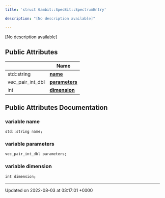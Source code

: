 ```yaml
---
title: 'struct Gambit::SpecBit::SpectrumEntry'

description: "[No description available]"

---
```









[No description available]

## Public Attributes

|                | Name           |
| -------------- | -------------- |
| std::string | **[name](/documentation/code/colliderbit_development/classes/structgambit_1_1specbit_1_1spectrumentry/#variable-name)**  |
| vec_pair_int_dbl | **[parameters](/documentation/code/colliderbit_development/classes/structgambit_1_1specbit_1_1spectrumentry/#variable-parameters)**  |
| int | **[dimension](/documentation/code/colliderbit_development/classes/structgambit_1_1specbit_1_1spectrumentry/#variable-dimension)**  |

## Public Attributes Documentation

### variable name

```
std::string name;
```


### variable parameters

```
vec_pair_int_dbl parameters;
```


### variable dimension

```
int dimension;
```


-------------------------------

Updated on 2022-08-03 at 03:17:01 +0000